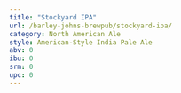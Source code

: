```yaml
---
title: "Stockyard IPA"
url: /barley-johns-brewpub/stockyard-ipa/
category: North American Ale
style: American-Style India Pale Ale
abv: 0
ibu: 0
srm: 0
upc: 0
---
```


